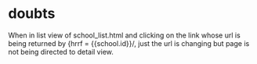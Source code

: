 # doubts
When in list view of school_list.html and clicking on the link whose url is being returned by {hrrf = {{school.id}}/, just the url is changing but page is not being directed to detail view.

